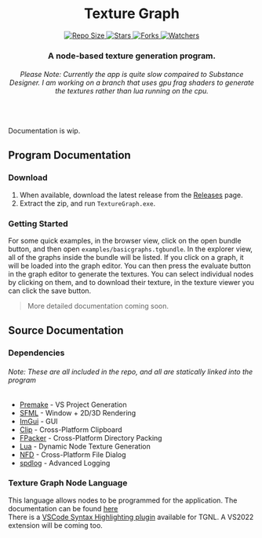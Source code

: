 <h1 align="center"> Texture Graph </h2>
<p align="center">
    <a href="#">
        <img src="https://img.shields.io/github/repo-size/oxi-dev0/Texture-Graph" alt="Repo Size">
    </a>
    <a href="#">
        <img src="https://img.shields.io/github/stars/oxi-dev0/Texture-Graph" alt="Stars">
    </a>
    <a href="#">
        <img src="https://img.shields.io/github/forks/oxi-dev0/Texture-Graph" alt="Forks">
    </a>
    <a href="#">
        <img src="https://img.shields.io/github/watchers/oxi-dev0/Texture-Graph" alt="Watchers">
    </a>
</p>

<h3 align="center"> A node-based texture generation program. </h3>
<h6 align="center"> Please Note: Currently the app is quite slow compaired to Substance Designer. I am working on a branch that uses gpu frag shaders to generate the textures rather than lua running on the cpu. </h6>
<br>

Documentation is wip.

<h2> Program Documentation </h2>
<h3> Download </h3>

1. When available, download the latest release from the [Releases](https://github.com/oxi-dev0/Texture-Graph/releases) page.  
2. Extract the zip, and run `TextureGraph.exe`.

<h3> Getting Started </h3>

For some quick examples, in the browser view, click on the open bundle button, and then open `examples/basicgraphs.tgbundle`. In the explorer view, all of the graphs inside the bundle will be listed. If you click on a graph, it will be loaded into the graph editor. You can then press the evaluate button in the graph editor to generate the textures. You can select individual nodes by clicking on them, and to download their texture, in the texture viewer you can click the save button.

> More detailed documentation coming soon.


<h2> Source Documentation </h2>
<h3> Dependencies </h3>
<h6> Note: These are all included in the repo, and all are statically linked into the program </h6>

- [Premake](https://github.com/premake/premake-core) - VS Project Generation
- [SFML](https://github.com/SFML/SFML) - Window + 2D/3D Rendering
- [ImGui](https://github.com/ocornut/imgui) - GUI
- [Clip](https://github.com/dacap/clip) - Cross-Platform Clipboard
- [FPacker](https://github.com/oxi-dev0/fpacker) - Cross-Platform Directory Packing
- [Lua](https://github.com/lua/lua) - Dynamic Node Texture Generation
- [NFD](https://github.com/btzy/nativefiledialog-extended) - Cross-Platform File Dialog
- [spdlog](https://github.com/gabime/spdlog) - Advanced Logging

<h3> Texture Graph Node Language </h3>

This language allows nodes to be programmed for the application. The documentation can be found [here](https://github.com/oxi-dev0/Texture-Graph/tree/main/src/Nodes)  
There is a [VSCode Syntax Highlighting plugin](https://github.com/oxi-dev0/TGNL) available for TGNL. A VS2022 extension will be coming too.
